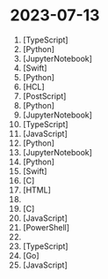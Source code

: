 # 2023-07-13

1. [](https://github.comundefined "🧠 Dump all your files and chat with it using your Generative AI Second Brain using LLMs ( GPT 3.5/4, Private, Anthropic, VertexAI ) & Embeddings 🧠") [TypeScript]
2. [](https://github.comundefined "Ask Questions in natural language and get Answers backed by private sources. Connects to tools like Slack, GitHub, Confluence, etc.") [Python]
3. [](https://github.comundefined "") [JupyterNotebook]
4. [](https://github.comundefined "Run OpenAI's CLIP model on iPhone to search photos.") [Swift]
5. [](https://github.comundefined "Original reference implementation of 3D Gaussian Splatting for Real-Time Radiance Field Rendering") [Python]
6. [](https://github.comundefined "A place for the core work of the Modernisation Platform • This repository is defined and managed in Terraform") [HCL]
7. [](https://github.comundefined "Graphic notes on Gilbert Strang's Linear Algebra for Everyone") [PostScript]
8. [](https://github.comundefined "GPT based autonomous agent that does online comprehensive research on any given topic") [Python]
9. [](https://github.comundefined "") [JupyterNotebook]
10. [](https://github.comundefined "Self-hosted photo and video backup solution directly from your mobile phone.") [TypeScript]
11. [](https://github.comundefined "</> htmx - high power tools for HTML") [JavaScript]
12. [](https://github.comundefined "Real-time face swap for PC streaming or video calls") [Python]
13. [](https://github.comundefined "LongLLaMA is a large language model capable of handling long contexts. It is based on OpenLLaMA and fine-tuned with the Focused Transformer (FoT) method.") [JupyterNotebook]
14. [](https://github.comundefined "one-click deepfake (face swap)") [Python]
15. [](https://github.comundefined "Version-independent HTTP currency types for Swift") [Swift]
16. [](https://github.comundefined "Open Source Remote Using ESP32 and LVGL") [C]
17. [](https://github.comundefined "A decentralized, Ethereum-equivalent ZK-Rollup. 🥁") [HTML]
18. [](https://github.comundefined "程序员延寿指南 | A programmer's guide to live longer") 
19. [](https://github.comundefined "Playground (and dump) of stuff I make or modify for the Flipper Zero") [C]
20. [](https://github.comundefined "Fast, easy and reliable testing for anything that runs in a browser.") [JavaScript]
21. [](https://github.comundefined "Home repository for .NET Core") [PowerShell]
22. [](https://github.comundefined "Curated list of project-based tutorials") 
23. [](https://github.comundefined "Unofficial, Reverse-Engineered Node.js/TypeScript client for Meta's Threads. Supports Read and Write. Web UI Included.") [TypeScript]
24. [](https://github.comundefined "AI-Powered Photos App for the Decentralized Web 🌈💎✨") [Go]
25. [](https://github.comundefined "🤖 A powerful, open source client-side JavaScript library for ChatGPT") [JavaScript]
